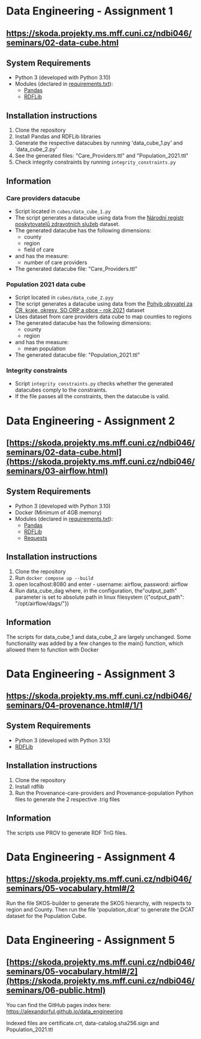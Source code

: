 # Data Engineering - Assignment 1
## https://skoda.projekty.ms.mff.cuni.cz/ndbi046/seminars/02-data-cube.html

## System Requirements
- Python 3 (developed with Python 3.10)
- Modules (declared in [requirements.txt](1-Data-Cube/requirements.txt)):
  - [Pandas](https://pandas.pydata.org/)
  - [RDFLib](https://rdflib.readthedocs.io/en/stable/index.html)
 
 ## Installation instructions
1. Clone the repository
2. Install Pandas and RDFLib libraries
3. Generate the respective datacubes by running 'data_cube_1.py' and 'data_cube_2.py'
4. See the generated files: "Care_Providers.ttl" and "Population_2021.ttl"
5. Check integrity constraints by running `integrity_constraints.py`

## Information
### Care providers datacube
- Script located in `cubes/data_cube_1.py`
- The script generates a datacube using data from the [Národní registr poskytovatelů zdravotních služeb](https://data.gov.cz/datov%C3%A1-sada?iri=https://data.gov.cz/zdroj/datov%C3%A9-sady/https---opendata.mzcr.cz-api-3-action-package_show-id-nrpzs) dataset.
- The generated datacube has the following dimensions:
  - county
  - region
  - field of care
- and has the measure:
  - number of care providers
- The generated datacube file: "Care_Providers.ttl"

### Population 2021 data cube
- Script located in `cubes/data_cube_2.pyy`
- The script generates a datacube using data from the [Pohyb obyvatel za ČR, kraje, okresy, SO ORP a obce - rok 2021](https://data.gov.cz/datov%C3%A1-sada?iri=https%3A%2F%2Fdata.gov.cz%2Fzdroj%2Fdatov%C3%A9-sady%2F00025593%2F12032e1445fd74fa08da79b14137fc29) dataset
- Uses dataset from care providers data cube to map counties to regions
- The generated datacube has the following dimensions:
  - county
  - region
- and has the measure:
  - mean population
- The generated datacube file: "Population_2021.ttl"

### Integrity constraints
- Script `integrity constraints.py` checks whether the generated datacubes comply to the constraints.
- If the file passes all the constraints, then the datacube is valid.

# Data Engineering - Assignment 2
## [https://skoda.projekty.ms.mff.cuni.cz/ndbi046/seminars/02-data-cube.html](https://skoda.projekty.ms.mff.cuni.cz/ndbi046/seminars/03-airflow.html)

## System Requirements
- Python 3 (developed with Python 3.10)
- Docker (Minimum of 4GB memory)
- Modules (declared in [requirements.txt](1-Data-Cube/requirements.txt)):
  - [Pandas](https://pandas.pydata.org/)
  - [RDFLib](https://rdflib.readthedocs.io/en/stable/index.html)
  - [Requests](https://requests.readthedocs.io/en/latest/)
 
 ## Installation instructions
1. Clone the repository
2. Run `docker compose up --build`
3. open localhost:8080 and enter - username: airflow, password: airflow
5. Run data_cube_dag where, in the configuration, the"output_path" parameter is set to absolute path in linux filesystem ({"output_path": "/opt/airflow/dags/"})

## Information
The scripts for data_cube_1 and data_cube_2 are largely unchanged. Some functionality was added by a few changes to the main() function, which allowed them to function with Docker

# Data Engineering - Assignment 3
## https://skoda.projekty.ms.mff.cuni.cz/ndbi046/seminars/04-provenance.html#/1/1

## System Requirements
- Python 3 (developed with Python 3.10)
- [RDFLib](https://rdflib.readthedocs.io/en/stable/index.html)
 
 ## Installation instructions
1. Clone the repository
2. Install rdflib
3. Run the Provenance-care-providers and Provenance-population Python files to generate the 2 respective .trig files

## Information
The scripts use PROV to generate RDF TriG files. 

# Data Engineering - Assignment 4
## https://skoda.projekty.ms.mff.cuni.cz/ndbi046/seminars/05-vocabulary.html#/2

Run the file SKOS-builder to generate the SKOS hierarchy, with respects to region and County. Then run the file 'population_dcat' to generate the DCAT dataset for the Population Cube.

# Data Engineering - Assignment 5
## [https://skoda.projekty.ms.mff.cuni.cz/ndbi046/seminars/05-vocabulary.html#/2](https://skoda.projekty.ms.mff.cuni.cz/ndbi046/seminars/06-public.html)

You can find the GitHub pages index here: https://alexandorful.github.io/data_engineering

Indexed files are certificate.crt, data-catalog.sha256.sign and Population_2021.ttl






